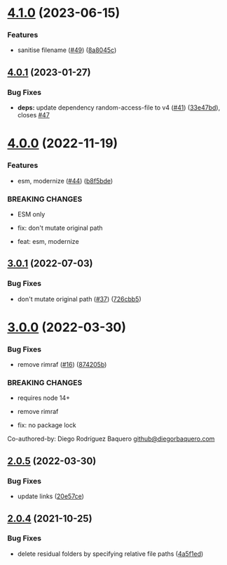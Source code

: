 # [4.1.0](https://github.com/webtorrent/fs-chunk-store/compare/v4.0.1...v4.1.0) (2023-06-15)


### Features

* sanitise filename ([#49](https://github.com/webtorrent/fs-chunk-store/issues/49)) ([8a8045c](https://github.com/webtorrent/fs-chunk-store/commit/8a8045c472df67c30e442fb6dc2faf03aead8f2f))

## [4.0.1](https://github.com/webtorrent/fs-chunk-store/compare/v4.0.0...v4.0.1) (2023-01-27)


### Bug Fixes

* **deps:** update dependency random-access-file to v4 ([#41](https://github.com/webtorrent/fs-chunk-store/issues/41)) ([33e47bd](https://github.com/webtorrent/fs-chunk-store/commit/33e47bdf92a82b765550759c3b6637313540c5b3)), closes [#47](https://github.com/webtorrent/fs-chunk-store/issues/47)

# [4.0.0](https://github.com/webtorrent/fs-chunk-store/compare/v3.0.1...v4.0.0) (2022-11-19)


### Features

* esm, modernize ([#44](https://github.com/webtorrent/fs-chunk-store/issues/44)) ([b8f5bde](https://github.com/webtorrent/fs-chunk-store/commit/b8f5bde34c4ce777aadd798afee47cab44ea06a4))


### BREAKING CHANGES

* ESM only

* fix: don't mutate original path

* feat: esm, modernize

## [3.0.1](https://github.com/webtorrent/fs-chunk-store/compare/v3.0.0...v3.0.1) (2022-07-03)


### Bug Fixes

* don't mutate original path ([#37](https://github.com/webtorrent/fs-chunk-store/issues/37)) ([726cbb5](https://github.com/webtorrent/fs-chunk-store/commit/726cbb5bbd0f3e60c6c2f3f8e3b100d20727f815))

# [3.0.0](https://github.com/webtorrent/fs-chunk-store/compare/v2.0.5...v3.0.0) (2022-03-30)


### Bug Fixes

* remove rimraf ([#16](https://github.com/webtorrent/fs-chunk-store/issues/16)) ([874205b](https://github.com/webtorrent/fs-chunk-store/commit/874205bba91e3a6d55be927fa4dd1b79425e0e58))


### BREAKING CHANGES

* requires node 14+

* remove rimraf

* fix: no package lock

Co-authored-by: Diego Rodríguez Baquero <github@diegorbaquero.com>

## [2.0.5](https://github.com/webtorrent/fs-chunk-store/compare/v2.0.4...v2.0.5) (2022-03-30)


### Bug Fixes

* update links ([20e57ce](https://github.com/webtorrent/fs-chunk-store/commit/20e57cec9eda2ce345401806621eb4075e27ff29))

## [2.0.4](https://github.com/feross/fs-chunk-store/compare/v2.0.3...v2.0.4) (2021-10-25)


### Bug Fixes

* delete residual folders by specifying relative file paths ([4a5f1ed](https://github.com/feross/fs-chunk-store/commit/4a5f1ed90232ab0ddfe17b61c1c46dd437eb22f1))
